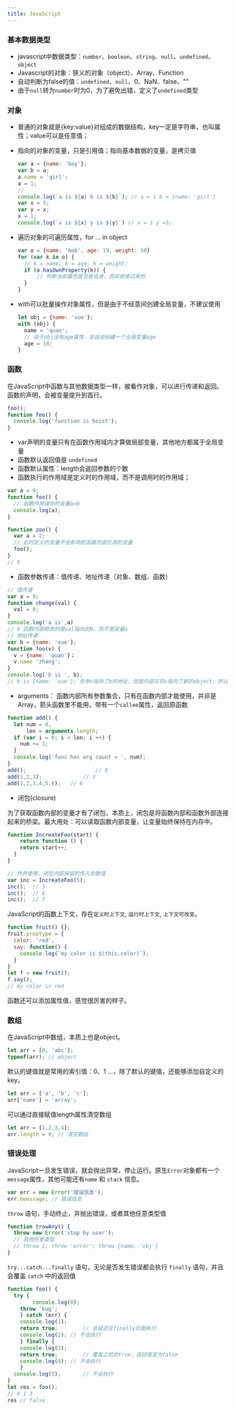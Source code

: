 ```yaml
---
title: JavaScript
---
```


### 基本数据类型

- javascript中数据类型：`number`、`boolean`、`string`、`null`、`undefined`、`object`
- Javascript的对象：狭义的对象（object）、Array、Function
- 自动判断为false的值：`undefined`、`null`、0、NaN、false、""
- 由于`null`转为`number`时为0，为了避免出错，定义了`undefined`类型

### 对象

- 普通的对象就是{key:value}对组成的数据结构，key一定是字符串，也叫属性；value可以是任意值；

- 指向的对象的变量，只是引用值；指向基本数据的变量，是拷贝值

  ```javascript
  var a = {name: 'boy'};
  var b = a;
  a.name = 'girl';
  a = 1;
  // 
  console.log(`a is ${a} b is ${b}`); // a = 1 b = {name: 'girl'}
  var x = 5;
  var y = x;
  x = 1;
  console.log(`x is ${x} y is ${y}`) // x = 1 y =5;
  
  ```

- 遍历对象的可遍历属性，for ... in object

  ```javascript
  var o = {name: 'bob', age: 19, weight: 50}
  for (var k in o) {
    // k = name; k = age; k = weight;
    if (o.hasOwnProperty(k)) {
      	// 判断当前属性是否是自身，而非继承过来的
    }
  }
  ```

- with可以批量操作对象属性，但是由于不经意间创建全局变量，不建议使用

  ```javascript
  let obj = {name: 'xue'};
  with (obj) {
    name = 'quan';
    // 由于obj没有age属性，会自动创建一个全局变量age
    age = 18;
  } 
  ```


### 函数

在JavaScript中函数与其他数据类型一样，被看作对象，可以进行传递和返回。函数的声明，会被变量提升到首行。

```javascript
foo();
function foo() {
  console.log('function is hoist');
}
```

- var声明的变量只有在函数作用域内才算做局部变量，其他地方都属于全局变量
- 函数默认返回值是 `undefined`
- 函数默认属性：length会返回参数的个数
- 函数执行的作用域是定义时的作用域，而不是调用时的作用域；

```javascript
var a = 9;
function foo() {
  // 函数作用域中的变量a=9
  console.log(a);
}

function zoo() {
  var a = 2;
  // 此时定义的变量不会影响到函数内部引用的变量
  foo();
}
// 9
```

- 函数参数传递：值传递、地址传递（对象、数组、函数）

```javascript
// 值传递
var a = 9;
function change(val) {
  val = 8;
}
console.log('a is',a)
// 9 函数内部修改的是val指向的9，而不是变量a
// 地址传递
var b = {name: 'xue'};
function foo(v) {
  v = {name: 'quan'}；
  v.name 'zhang';
}
console.log('b is ', b);
// b is {name: 'xue'}; 形参v指向了b的地址，但是内部又将v指向了新的object，所以之前的对象没有发生变化
```

- arguments： 函数内部所有参数集合，只有在函数内部才能使用，并非是Array，箭头函数里不能用，带有一个`callee`属性，返回原函数

```javascript
function add() {
  let num = 0,
      len = arguments.length;
  if (var i = 0; i < len; i ++) {
    num += 1;
  }
  console.log('func has arg count = ', num);
}
add();						// 0
add(1,2,3);				// 3
add(1,2,3,4,5,6);	// 6
```

- 闭包(closure)

为了获取函数内部的变量才有了闭包，本质上，闭包是将函数内部和函数外部连接起来的桥梁。最大用处：可以读取函数内部变量，让变量始终保持在内存中。

```javascript
function IncreateFoo(start) {
 	return function () {
    return start++;
  }
}

// 外界使用，闭包内部保留的传入的数值
var inc = IncreateFoo(5);
inc(); 	// 5
inc();	// 6
inc();	// 7
```



JavaScript的函数上下文，存在`定义时上下文`, `运行时上下文`, `上下文可改变`。

```javascript
function fruit() {};
fruit.proptype = {
  color: 'red',
  say: function() {
    console.log(`my color is $(this.color)`);
  }
}
let f = new fruit();
f.say();
// my color is red
```

函数还可以添加属性值，感觉很厉害的样子。

### 数组

在JavaScript中数组，本质上也是object。

```javascript
let arr = [0, 'abc'];
typeof(arr); // object
```

默认的键值就是常用的索引值：0、1 ...，除了默认的键值，还能够添加自定义的key。

```javascript
let arr = ['a', 'b', 'c'];
arr['name'] = 'array';
```

可以通过直接赋值length属性清空数组

```javascript
let arr = [1,2,3,4];
arr.length = 0; // 清空数组
```

### 错误处理

JavaScript一旦发生错误，就会抛出异常，停止运行。原生`Error`对象都有一个`message`属性，其他可能还有`name` 和 `stack` 信息。

```javascript
var err = new Error('错误信息');
err.meessage; // 错误信息
```

`throw` 语句，手动终止，并抛出错误，或者其他任意类型值

```javascript
function trowAny() {
  throw new Error('stop by user');
  // 其他任意类型
  // throw 1; throw 'error'; throw {name: 'obj'}
}
```

`try...catch...finally` 语句，无论是否发生错误都会执行 `finally` 语句，并且会覆盖 `catch` 中的返回值

```javascript
function foo() {
  try {
		console.log(0);
  	throw 'bug';
	} catch (err) {
  	console.log(1);
  	return true;		// 会延迟在finally后面执行
  	console.log(2); // 不会执行
	} finally {
  	console.log(3);
  	return true;		// 覆盖之前的true，返回值变为false
  	console.log(4); // 不会执行
	}
  console.log(5);		// 不会执行
}
let res = foo();
// 0 1 3
res // false
```



